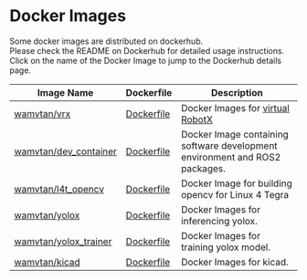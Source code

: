 # Docker Images

Some docker images are distributed on dockerhub.  
Please check the README on Dockerhub for detailed usage instructions.  
Click on the name of the Docker Image to jump to the Dockerhub details page.

| Image Name                                                              | Dockerfile                                                                                                                  | Description                                                                 |
|-------------------------------------------------------------------------|-----------------------------------------------------------------------------------------------------------------------------|-----------------------------------------------------------------------------|
| [wamvtan/vrx](https://hub.docker.com/r/wamvtan/vrx)                     | [Dockerfile](https://github.com/OUXT-Polaris/ouxt_automation/blob/master/.github/workflows/docker/vrx/Dockerfile)           | Docker Images for [virtual RobotX](https://github.com/osrf/vrx)             |
| [wamvtan/dev_container](https://hub.docker.com/r/wamvtan/dev_container) | [Dockerfile](https://github.com/OUXT-Polaris/ouxt_automation/blob/master/.github/workflows/docker/dev_container/Dockerfile) | Docker Image containing software development environment and ROS2 packages. |
| [wamvtan/l4t_opencv](https://hub.docker.com/r/wamvtan/l4t_opencv)       | [Dockerfile](https://github.com/OUXT-Polaris/ouxt_automation/blob/master/.github/workflows/docker/l4t_opencv/Dockerfile)    | Docker Image for building opencv for Linux 4 Tegra                          |
| [wamvtan/yolox](https://hub.docker.com/r/wamvtan/yolox)                 | [Dockerfile](https://github.com/OUXT-Polaris/ouxt_automation/blob/master/.github/workflows/docker/yolox/Dockerfile)         | Docker Images for inferencing yolox.                                        |
| [wamvtan/yolox_trainer](https://hub.docker.com/r/wamvtan/yolox_trainer) | [Dockerfile](https://github.com/OUXT-Polaris/ouxt_automation/blob/master/.github/workflows/docker/yolox_trainer/Dockerfile) | Docker Images for training yolox model.                                     |
| [wamvtan/kicad](https://hub.docker.com/r/wamvtan/kicad)                 | [Dockerfile](https://github.com/OUXT-Polaris/ouxt_automation/blob/master/.github/workflows/docker/kicad/Dockerfile)         | Docker Images for kicad.                                                    |
